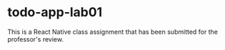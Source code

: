 # todo-app-lab01
This is a React Native class assignment that has been submitted for the professor's review.
